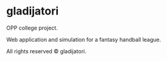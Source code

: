 # gladijatori
OPP college project.

Web application and simulation for a fantasy handball league.

All rights reserved © gladijatori.
